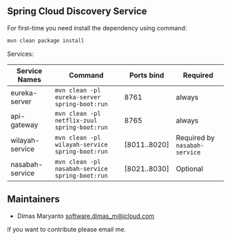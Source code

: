 ## Spring Cloud Discovery Service

For first-time you need install the dependency using command:

```bash
mvn clean package install
```

Services: 

| Service Names     | Command                                          | Ports bind         | Required                          |
|---                |---                                               |---                 | ---                               |
| eureka-server     | `mvn clean -pl eureka-server spring-boot:run`    | 8761               | always                            |
| api-gateway       | `mvn clean -pl netflix-zuul spring-boot:run`     | 8765               | always                            |
| wilayah-service   | `mvn clean -pl wilayah-service spring-boot:run`  | [8011..8020]       | Required by `nasabah-service`     |
| nasabah-service   | `mvn clean -pl nasabah-service spring-boot:run`  | [8021..8030]       | Optional                          |

## Maintainers

- Dimas Maryanto <software.dimas_m@icloud.com>

if you want to contribute please email me.
